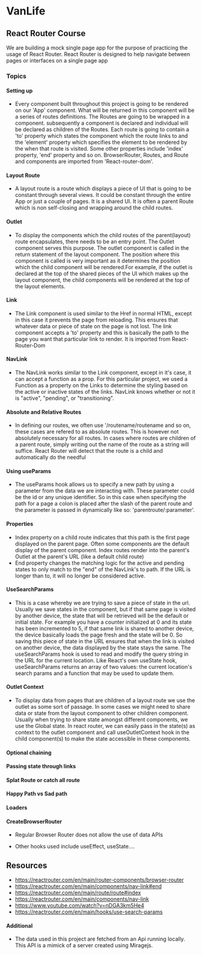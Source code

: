# VanLife

## React Router Course
We are building a mock single page app for the purpose of practicing the usage of React Router. React Router is designed to help navigate between pages or interfaces on a single page app

### Topics
#### Setting up
- Every component built throughout this project is going to be rendered on our 'App' component. What will be returned in this component will be a series of routes definitions. The Routes are going to be wrapped in a <BrowserRouter><BrowserRouter/> component. subsequently a <Routes><Routes/> component is declared and individual <Route> will be declared as children of the Routes. Each route is going to contain a 'to' property which states the component which the route links to and the 'element' property which specifies the element to be rendered by the when that route is visited. Some other properties include 'index' property, 'end' property and so on. BrowserRouter, Routes, and Route and components are imported from 'React-router-dom'.

#### Layout Route 
- A layout route is a route which displays a piece of UI that is going to be constant through several views. It could be constant through the entire App or just a couple of pages. It is a shared UI. It is often a parent Route which is non self-closing and wrapping around the child routes.

#### Outlet
- To display the components which the child routes of the parent(layout) route encapsulates, there needs to be an entry point. The Outlet component serves this purpose. The outlet component is called in the return statement of the layout component. The position where this component is called is very important as it determines the position which the child component will be rendered.For example, if the outlet is declared at the top of the shared pieces of the UI which makes up the layout component, the child components will be rendered at the top of the layout elements. 

#### Link
- The Link component is used similar to the Href in normal HTML, except in this case it prevents the page from reloading. This ensures that whatever data or piece of state on the page is not lost. The link component accepts a 'to' property and this is basically the path to the page you want that particular link to render. It is imported from React-Router-Dom

#### NavLink
- The NavLink works similar to the Link component, except in it's case, it can accept a function as a prop. For this particular project, we used a Function as a property on the Links to determine the styling based on the active or inactive states of the links. NavLink knows whether or not it is "active", "pending", or "transitioning".

#### Absolute and Relative Routes
- In defining our routes, we often use '/routename/routename and so on, these cases are refered to as absolute routes. This is however not absolutely necessary for all routes. In cases where routes are children of a parent route, simply writing out the name of the route as a string will suffice. React Router will detect that the route is a child and automatically do the needful

#### Using useParams
- The useParams hook allows us to specify a new path by using a parameter from the data we are interacting with. These parameter could be the id or any unique identifier. So in this case when specifying the path for a page a colon is placed after the slash of the parent route and the parameter is passed in dynamically like so: 'parentroute/:parameter'.   


#### Properties
- Index property on a child route indicates that this path is the first page displayed on the parent page. Often some components are the default display of the parent component. Index routes render into the parent's Outlet at the parent's URL (like a default child route)
- End property changes the matching logic for the active and pending states to only match to the "end" of the NavLink's to path. If the URL is longer than to, it will no longer be considered active.


#### UseSearchParams
- This is a case whereby we are trying to save a piece of state in the url. Usually we save states in the component, but if that same page is visited by another device, the state that will be retrieved will be the default or initial state. For example you have a counter initialized at 0 and its state has been incremented to 5, if that same link is shared to another device, the device basically loads the page fresh and the state will be 0. So saving this piece of state in the URL ensures that when the link is visited on another device, the data displayed by the state stays the same. The useSearchParams hook is used to read and modify the query string in the URL for the current location. Like React's own useState hook, useSearchParams returns an array of two values: the current location's search params and a function that may be used to update them. 

#### Outlet Context
- To display data from pages that are children of a layout route we use the outlet as some sort of passage. In some cases we might need to share data or state from the layout component to other children component. Usually when trying to share state amongst different components, we use the Global state. In react router, we can easily pass in the state(s) as  context to the outlet component and call useOutletContext hook in the child component(s) to make the state accessible in these components.


#### Optional chaining
#### Passing state through links
#### Splat Route or catch all route
#### Happy Path vs Sad path 
#### Loaders
#### CreateBrowserRouter
- Regular Browser Router does not allow the use of data APIs

- Other hooks used include useEffect, useState....

## Resources
- https://reactrouter.com/en/main/router-components/browser-router
- https://reactrouter.com/en/main/components/nav-link#end
- https://reactrouter.com/en/main/route/route#index
- https://reactrouter.com/en/main/components/nav-link
- https://www.youtube.com/watch?v=nDGA3km5He4
- https://reactrouter.com/en/main/hooks/use-search-params

#### Additional
- The data used in this project are fetched from an Api running locally. This API is a mimick of a server created using Miragejs.  